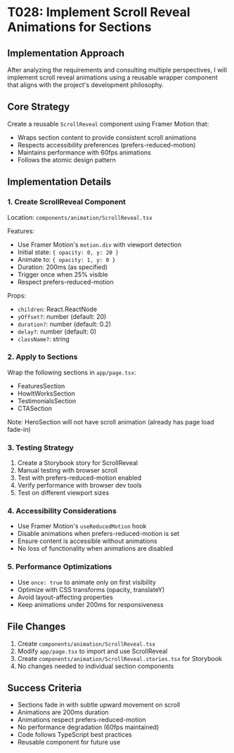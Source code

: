 # T028: Implement Scroll Reveal Animations for Sections

## Implementation Approach

After analyzing the requirements and consulting multiple perspectives, I will implement scroll reveal animations using a reusable wrapper component that aligns with the project's development philosophy.

## Core Strategy

Create a reusable `ScrollReveal` component using Framer Motion that:
- Wraps section content to provide consistent scroll animations
- Respects accessibility preferences (prefers-reduced-motion)
- Maintains performance with 60fps animations
- Follows the atomic design pattern

## Implementation Details

### 1. Create ScrollReveal Component

Location: `components/animation/ScrollReveal.tsx`

Features:
- Use Framer Motion's `motion.div` with viewport detection
- Initial state: `{ opacity: 0, y: 20 }`
- Animate to: `{ opacity: 1, y: 0 }`
- Duration: 200ms (as specified)
- Trigger once when 25% visible
- Respect prefers-reduced-motion

Props:
- `children`: React.ReactNode
- `yOffset?`: number (default: 20)
- `duration?`: number (default: 0.2)
- `delay?`: number (default: 0)
- `className?`: string

### 2. Apply to Sections

Wrap the following sections in `app/page.tsx`:
- FeaturesSection
- HowItWorksSection
- TestimonialsSection
- CTASection

Note: HeroSection will not have scroll animation (already has page load fade-in)

### 3. Testing Strategy

1. Create a Storybook story for ScrollReveal
2. Manual testing with browser scroll
3. Test with prefers-reduced-motion enabled
4. Verify performance with browser dev tools
5. Test on different viewport sizes

### 4. Accessibility Considerations

- Use Framer Motion's `useReducedMotion` hook
- Disable animations when prefers-reduced-motion is set
- Ensure content is accessible without animations
- No loss of functionality when animations are disabled

### 5. Performance Optimizations

- Use `once: true` to animate only on first visibility
- Optimize with CSS transforms (opacity, translateY)
- Avoid layout-affecting properties
- Keep animations under 200ms for responsiveness

## File Changes

1. Create `components/animation/ScrollReveal.tsx`
2. Modify `app/page.tsx` to import and use ScrollReveal
3. Create `components/animation/ScrollReveal.stories.tsx` for Storybook
4. No changes needed to individual section components

## Success Criteria

- Sections fade in with subtle upward movement on scroll
- Animations are 200ms duration
- Animations respect prefers-reduced-motion
- No performance degradation (60fps maintained)
- Code follows TypeScript best practices
- Reusable component for future use